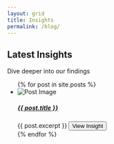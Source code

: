 ```yaml
---
layout: grid
title: Insights
permalink: /blog/
---
```


<h2>Latest Insights</h2>
<p class="intro-text">Dive deeper into our findings</p>

<ul class="listing-grid">
    {% for post in site.posts %}
    <li>
        <img class="image-thumbnail" src="{{ post.image }}" alt="Post Image" />
        <h5><a href="{{ post.url }}">{{ post.title }}</a></h5>
        {{ post.excerpt }}
        <a href="{{ post.url }}" class="panel-cta-link"><button class="btn-tertiary">View Insight</button></a>
    </li>
    {% endfor %}
</ul>